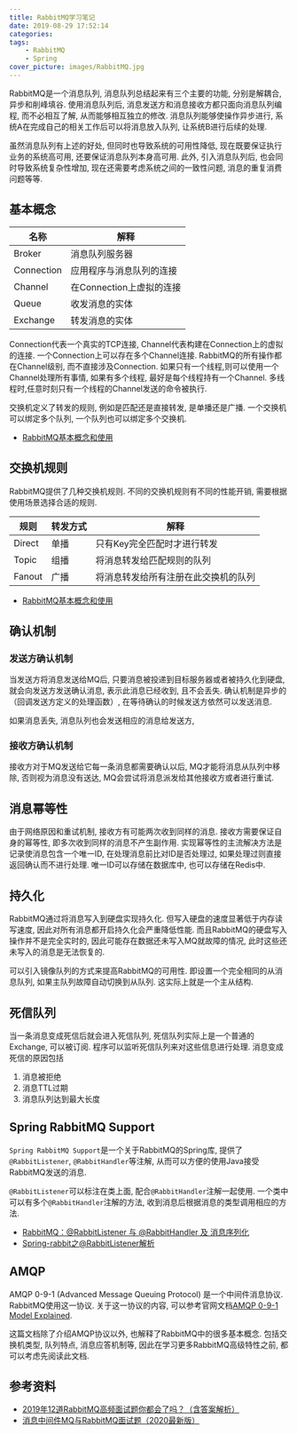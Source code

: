```yaml
---
title: RabbitMQ学习笔记
date: 2019-08-29 17:52:14
categories:
tags:
    - RabbitMQ
    - Spring
cover_picture: images/RabbitMQ.jpg
---
```

<!-- <script type="text/javascript" src="https://cdnjs.cloudflare.com/ajax/libs/mathjax/2.7.4/MathJax.js?config=default"></script> -->




RabbitMQ是一个消息队列, 消息队列总结起来有三个主要的功能, 分别是解耦合, 异步和削峰填谷. 使用消息队列后, 消息发送方和消息接收方都只面向消息队列编程, 而不必相互了解, 从而能够相互独立的修改. 消息队列能够使操作异步进行, 系统A在完成自己的相关工作后可以将消息放入队列, 让系统B进行后续的处理. 

虽然消息队列有上述的好处, 但同时也导致系统的可用性降低, 现在既要保证执行业务的系统高可用, 还要保证消息队列本身高可用. 此外, 引入消息队列后, 也会同时导致系统复杂性增加, 现在还需要考虑系统之间的一致性问题, 消息的重复消费问题等等. 



基本概念
-----------

名称        | 解释
------------|-----------------------
Broker      | 消息队列服务器
Connection  | 应用程序与消息队列的连接
Channel     | 在Connection上虚拟的连接
Queue       | 收发消息的实体
Exchange    | 转发消息的实体

Connection代表一个真实的TCP连接, Channel代表构建在Connection上的虚拟的连接. 一个Connection上可以存在多个Channel连接. RabbitMQ的所有操作都在Channel级别, 而不直接涉及Connection. 如果只有一个线程,则可以使用一个Channel处理所有事情, 如果有多个线程, 最好是每个线程持有一个Channel. 多线程时,任意时刻只有一个线程的Channel发送的命令被执行.

交换机定义了转发的规则, 例如是匹配还是直接转发, 是单播还是广播. 一个交换机可以绑定多个队列, 一个队列也可以绑定多个交换机.


- [RabbitMQ基本概念和使用](https://www.cnblogs.com/starof/p/4173413.html)


交换机规则
-----------------

RabbitMQ提供了几种交换机规则. 不同的交换机规则有不同的性能开销, 需要根据使用场景选择合适的规则.

规则    | 转发方式  | 解释
--------|-----------|------------------------------
Direct  | 单播      | 只有Key完全匹配时才进行转发
Topic   | 组播      | 将消息转发给匹配规则的队列
Fanout  | 广播      | 将消息转发给所有注册在此交换机的队列

- [RabbitMQ基本概念和使用](https://www.cnblogs.com/starof/p/4173413.html)




确认机制
---------

### 发送方确认机制

当发送方将消息发送给MQ后, 只要消息被投递到目标服务器或者被持久化到硬盘, 就会向发送方发送确认消息, 表示此消息已经收到, 且不会丢失. 确认机制是异步的（回调发送方定义的处理函数）, 在等待确认的时候发送方依然可以发送消息. 

如果消息丢失, 消息队列也会发送相应的消息给发送方, 

### 接收方确认机制

接收方对于MQ发送给它每一条消息都需要确认以后, MQ才能将消息从队列中移除, 否则视为消息没有送达, MQ会尝试将消息派发给其他接收方或者进行重试. 


消息幂等性
---------

由于网络原因和重试机制, 接收方有可能两次收到同样的消息.  接收方需要保证自身的幂等性, 即多次收到同样的消息不产生副作用.  实现幂等性的主流解决方法是记录使消息包含一个唯一ID, 在处理消息前比对ID是否处理过, 如果处理过则直接返回确认而不进行处理. 唯一ID可以存储在数据库中, 也可以存储在Redis中. 



持久化
---------

RabbitMQ通过将消息写入到硬盘实现持久化. 但写入硬盘的速度显著低于内存读写速度, 因此对所有消息都开启持久化会严重降低性能. 而且RabbitMQ的硬盘写入操作并不是完全实时的, 因此可能存在数据还未写入MQ就故障的情况, 此时这些还未写入的消息是无法恢复的. 

可以引入镜像队列的方式来提高RabbitMQ的可用性. 即设置一个完全相同的从消息队列, 如果主队列故障自动切换到从队列. 这实际上就是一个主从结构. 


死信队列
----------

当一条消息变成死信后就会进入死信队列, 死信队列实际上是一个普通的Exchange, 可以被订阅. 程序可以监听死信队列来对这些信息进行处理. 消息变成死信的原因包括

1. 消息被拒绝
2. 消息TTL过期
3. 消息队列达到最大长度






Spring RabbitMQ Support
---------------------------

`Spring RabbitMQ Support`是一个关于RabbitMQ的Spring库, 提供了`@RabbitListener`, `@RabbitHandler`等注解, 从而可以方便的使用Java接受RabbitMQ发送的消息.

`@RabbitListener`可以标注在类上面, 配合`@RabbitHandler`注解一起使用. 一个类中可以有多个`@RabbitHandler`注解的方法, 收到消息后根据消息的类型调用相应的方法.

- [RabbitMQ：@RabbitListener 与 @RabbitHandler 及 消息序列化](https://www.jianshu.com/p/911d987b5f11)
- [Spring-rabbit之@RabbitListener解析](https://www.jianshu.com/p/c2abde83a241)



AMQP
--------

AMQP 0-9-1 (Advanced Message Queuing Protocol) 是一个中间件消息协议. RabbitMQ使用这一协议. 关于这一协议的内容, 可以参考官网文档[AMQP 0-9-1 Model Explained](https://www.rabbitmq.com/tutorials/amqp-concepts.html). 

这篇文档除了介绍AMQP协议以外, 也解释了RabbitMQ中的很多基本概念. 包括交换机类型, 队列特点, 消息应答机制等, 因此在学习更多RabbitMQ高级特性之前, 都可以考虑先阅读此文档.




参考资料
--------------

- [2019年12道RabbitMQ高频面试题你都会了吗？（含答案解析）](https://juejin.cn/post/6844904025008128013)
- [消息中间件MQ与RabbitMQ面试题（2020最新版）](https://blog.csdn.net/ThinkWon/article/details/104588612)


























